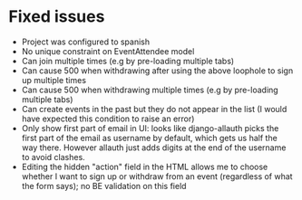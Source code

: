 # Fixed issues

- Project was configured to spanish
- No unique constraint on EventAttendee model
- Can join multiple times (e.g by pre-loading multiple tabs)
- Can cause 500 when withdrawing after using the above loophole to sign up multiple times
- Can cause 500 when withdrawing multiple times (e.g by pre-loading multiple tabs)
- Can create events in the past but they do not appear in the list (I would have expected this condition to raise an error)
- Only show first part of email in UI: looks like django-allauth picks the first part of the email as username by default, which gets us half the way there. However allauth just adds digits at the end of the username to avoid clashes.
- Editing the hidden "action" field in the HTML allows me to choose whether I want to sign up or withdraw from an event (regardless of what the form says); no BE validation on this field
